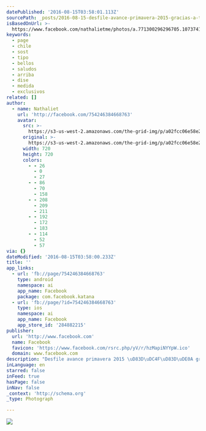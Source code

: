 ```yaml
---
datePublished: '2016-08-15T03:58:01.113Z'
sourcePath: _posts/2016-08-15-desfile-avance-primavera-2015-gracias-a-todas-las-ninas.md
isBasedOnUrl: >-
  https://www.facebook.com/nathalietme/photos/a.771300296296705.1073741830.754246384668763/952575234835876/?type=3&theater
keywords:
  - page
  - chile
  - sost
  - tipo
  - bellos
  - saludos
  - arriba
  - dise
  - medida
  - exclusivos
related: []
author:
  - name: Nathaliet
    url: 'http://facebook.com/754246384668763'
    avatar:
      src: >-
        https://s3-us-west-2.amazonaws.com/the-grid-img/p/a02fcc06e58e29eb89f731bf867cdba828c95076.jpg
      original: >-
        https://s3-us-west-2.amazonaws.com/the-grid-img/p/a02fcc06e58e29eb89f731bf867cdba828c95076.jpg
      width: 720
      height: 720
      colors:
        - - 26
          - 0
          - 27
        - - 86
          - 70
          - 158
        - - 208
          - 209
          - 211
        - - 192
          - 172
          - 183
        - - 114
          - 52
          - 57
via: {}
dateModified: '2016-08-15T03:58:00.233Z'
title: ''
app_links:
  - url: 'fb://page/754246384668763'
    type: android
    namespace: ai
    app_name: Facebook
    package: com.facebook.katana
  - url: 'fb://page/?id=754246384668763'
    type: ios
    namespace: ai
    app_name: Facebook
    app_store_id: '284882215'
publisher:
  url: 'http://www.facebook.com'
  name: Facebook
  favicon: 'https://www.facebook.com/rsrc.php/yV/r/hzMapiNYYpW.ico'
  domain: www.facebook.com
description: "Desfile avance primavera 2015 \uD83D\uDC4F\uD83D\uDE0A gracias a todas las niñas por su disposición saludos \uD83D\uDE18\uD83D\uDC99\uD83D\uDC9C\uD83D\uDC9A❤️\uD83D\uDC9C"
inLanguage: en
starred: false
inFeed: true
hasPage: false
inNav: false
_context: 'http://schema.org'
_type: Photograph

---
```

![](https://s3-us-west-2.amazonaws.com/the-grid-img/p/a02fcc06e58e29eb89f731bf867cdba828c95076.jpg)